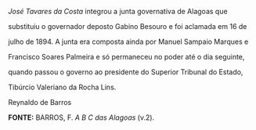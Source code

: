 

*José Tavares da Costa* integrou a junta governativa de Alagoas que

substituiu o governador deposto Gabino Besouro e foi aclamada em 16 de

julho de 1894. A junta era composta ainda por Manuel Sampaio Marques e

Francisco Soares Palmeira e só permaneceu no poder até o dia seguinte,

quando passou o governo ao presidente do Superior Tribunal do Estado,

Tibúrcio Valeriano da Rocha Lins.



Reynaldo de Barros



**FONTE:** BARROS, F. *A B C das Alagoas* (v.2).

